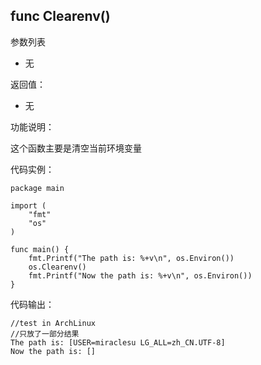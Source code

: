 ## func Clearenv()

参数列表

- 无

返回值：

- 无

功能说明：

这个函数主要是清空当前环境变量

代码实例：

    package main

    import (
        "fmt"
        "os"
    )

    func main() {
        fmt.Printf("The path is: %+v\n", os.Environ())
        os.Clearenv()
        fmt.Printf("Now the path is: %+v\n", os.Environ())
    }

代码输出：

    //test in ArchLinux
    //只放了一部分结果
    The path is: [USER=miraclesu LG_ALL=zh_CN.UTF-8]
    Now the path is: []
